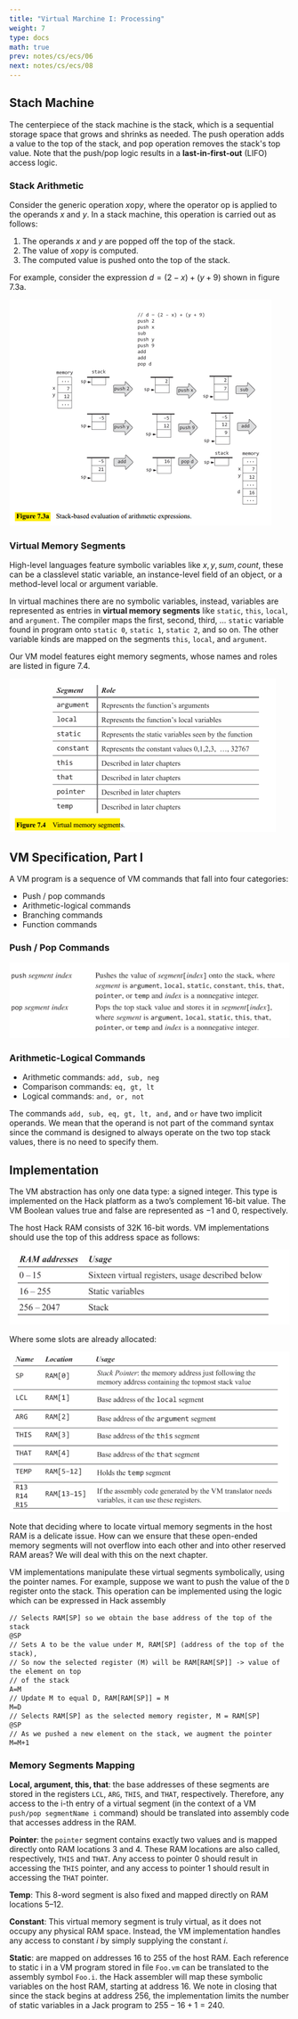 ```yaml
---
title: "Virtual Marchine I: Processing"
weight: 7
type: docs
math: true
prev: notes/cs/ecs/06
next: notes/cs/ecs/08
---
```


## Stach Machine

The centerpiece of the stack machine is the stack, which is a sequential storage space that grows and shrinks as needed. The push operation adds a value to the top of the stack, and pop operation removes the stack's top value. Note that the push/pop logic results in a **last-in-first-out** (LIFO) access logic.

### Stack Arithmetic

Consider the generic operation $x \text{op} y$, where the operator $\text{op}$ is applied to the operands $x$ and $y$. In a stack machine, this operation is carried out as follows:

1. The operands $x$ and $y$ are popped off the top of the stack.
2. The value of $x \text{op} y$ is computed.
3. The computed value is pushed onto the top of the stack.

For example, consider the expression $d = (2 - x) + (y + 9)$ shown in figure 7.3a.

![Stack Arithmetic Example](assets/stack_arithmetic_example.png)

### Virtual Memory Segments

High-level languages feature symbolic variables like $x, y, sum, count$, these can be a classlevel static variable, an instance-level field of an object, or a method-level local or argument variable.

In virtual machines there are no symbolic variables, instead, variables are represented as entries in **virtual memory segments** like `static`, `this`, `local`, and `argument`. The compiler maps the first, second, third, ... `static` variable found in program onto `static 0`, `static 1`, `static 2`, and so on. The other variable kinds are mapped on the segments `this`, `local`, and `argument`.

Our VM model features eight memory segments, whose names and roles are listed in figure 7.4.

![Virtual Memory Segments](assets/virtual_memory_segments.png)

## VM Specification, Part I

A VM program is a sequence of VM commands that fall into four categories:

- Push / pop commands
- Arithmetic-logical commands
- Branching commands
- Function commands

### Push / Pop Commands

![Push/Pop Specification](assets/push_pop_specification.png)

### Arithmetic-Logical Commands

- Arithmetic commands: `add, sub, neg`
- Comparison commands: `eq, gt, lt`
- Logical commands: `and, or, not`

The commands `add, sub, eq, gt, lt, and,` and `or` have two implicit operands. We mean that the operand is not part of the command syntax since the command is designed to always operate on the two top stack values, there is no need to specify them.

## Implementation

The VM abstraction has only one data type: a signed integer. This type is implemented on the Hack platform as a two’s complement $16$-bit value. The VM Boolean values true and false are represented as $-1$ and $0$, respectively.

The host Hack RAM consists of $32$K $16$-bit words. VM implementations should use the top of this address space as follows:

![RAM Slots](assets/ram_slots.png)

Where some slots are already allocated:

![RAM Allocated Slots](assets/ram_allocated_slots.png)

Note that deciding where to locate virtual memory segments in the host RAM is a delicate issue. How can we ensure that these open-ended memory segments will not overflow into each other and into other reserved RAM areas? We will deal with this on the next chapter.

VM implementations manipulate these virtual segments symbolically, using the pointer names. For example, suppose we want to push the value of the `D` register onto the stack. This operation can be implemented using the logic which can be expressed in Hack assembly

```
// Selects RAM[SP] so we obtain the base address of the top of the stack
@SP
// Sets A to be the value under M, RAM[SP] (address of the top of the stack),
// So now the selected register (M) will be RAM[RAM[SP]] -> value of the element on top
// of the stack
A=M
// Update M to equal D, RAM[RAM[SP]] = M
M=D
// Selects RAM[SP] as the selected memory register, M = RAM[SP]
@SP
// As we pushed a new element on the stack, we augment the pointer
M=M+1
```

### Memory Segments Mapping

**Local, argument, this, that**: the base addresses of these segments are stored in the registers `LCL`, `ARG`, `THIS`, and `THAT`, respectively. Therefore, any access to the i-th entry of a virtual segment (in the context of a VM `push/pop segmentName i` command) should be translated into assembly code that accesses address in the RAM.

**Pointer**: the `pointer` segment contains exactly two values and is mapped directly onto RAM locations $3$ and $4$. These RAM locations are also called, respectively, `THIS` and `THAT`. Any access to pointer $0$ should result in accessing the `THIS` pointer, and any access to pointer $1$ should result in accessing the `THAT` pointer.

**Temp**: This $8$-word segment is also fixed and mapped directly on RAM locations $5$–$12$.

**Constant**: This virtual memory segment is truly virtual, as it does not occupy any physical RAM space. Instead, the VM implementation handles any access to constant $i$ by simply supplying the constant $i$.

**Static**: are mapped on addresses $16$ to $255$ of the host RAM. Each reference to static i in a VM program stored in file `Foo.vm` can be translated to the assembly symbol `Foo.i`. the Hack assembler will map these symbolic variables on the host RAM, starting at address $16$. We note in closing that since the stack begins at address $256$, the implementation limits the number of static variables in a Jack program to $255 - 16 + 1 = 240$.
